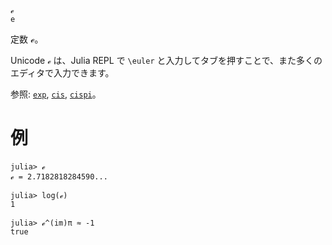 ```
ℯ
e
```

定数 ℯ。

Unicode `ℯ` は、Julia REPL で `\euler` と入力してタブを押すことで、また多くのエディタで入力できます。

参照: [`exp`](@ref), [`cis`](@ref), [`cispi`](@ref)。

# 例

```jldoctest
julia> ℯ
ℯ = 2.7182818284590...

julia> log(ℯ)
1

julia> ℯ^(im)π ≈ -1
true
```
